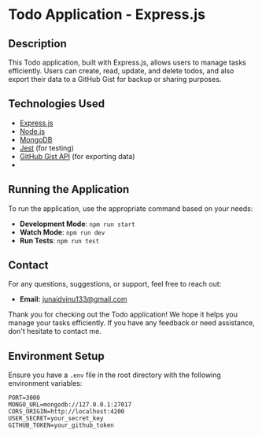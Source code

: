 # Todo Application - Express.js

## Description

This Todo application, built with Express.js, allows users to manage tasks efficiently. Users can create, read, update, and delete todos, and also export their data to a GitHub Gist for backup or sharing purposes.

## Technologies Used

- [Express.js](https://expressjs.com/)
- [Node.js](https://nodejs.org/)
- [MongoDB](https://www.mongodb.com/)
- [Jest](https://jestjs.io/) (for testing)
- [GitHub Gist API](https://docs.github.com/en/rest/gists) (for exporting data)
- 



## Running the Application

To run the application, use the appropriate command based on your needs:

- **Development Mode**: `npm run start`
- **Watch Mode**: `npm run dev`
- **Run Tests**: `npm run test`

## Contact

For any questions, suggestions, or support, feel free to reach out:

- **Email:** [junaidvinu133@gmail.com](mailto:junaidvinu133@gmail.com)



Thank you for checking out the Todo application! We hope it helps you manage your tasks efficiently. If you have any feedback or need assistance, don't hesitate to contact me.


## Environment Setup

Ensure you have a `.env` file in the root directory with the following environment variables:

```env
PORT=3000
MONGO_URL=mongodb://127.0.0.1:27017
CORS_ORIGIN=http://localhost:4200
USER_SECRET=your_secret_key
GITHUB_TOKEN=your_github_token
